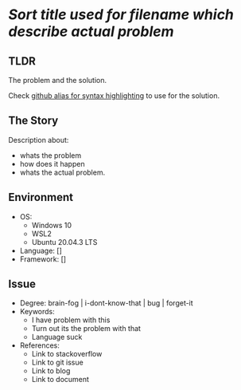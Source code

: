 # *Sort title used for filename which describe actual problem*


## TLDR

The problem and the solution.

Check [github alias for syntax highlighting](https://github.com/github/linguist/blob/master/lib/linguist/languages.yml)
to use for the solution.


## The Story

Description about:
- whats the problem
- how does it happen
- whats the actual problem.


## Environment
- OS:
    - Windows 10
    - WSL2
    - Ubuntu 20.04.3 LTS
- Language: []
- Framework: []


## Issue
- Degree: brain-fog | i-dont-know-that | bug | forget-it
- Keywords:
    - I have problem with this
    - Turn out its the problem with that
    - Language suck
- References:
    - Link to stackoverflow
    - Link to git issue
    - Link to blog
    - Link to document
